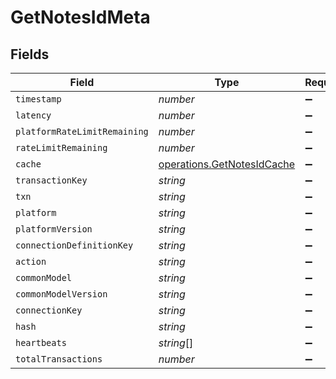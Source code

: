 # GetNotesIdMeta


## Fields

| Field                                                                    | Type                                                                     | Required                                                                 | Description                                                              |
| ------------------------------------------------------------------------ | ------------------------------------------------------------------------ | ------------------------------------------------------------------------ | ------------------------------------------------------------------------ |
| `timestamp`                                                              | *number*                                                                 | :heavy_minus_sign:                                                       | N/A                                                                      |
| `latency`                                                                | *number*                                                                 | :heavy_minus_sign:                                                       | N/A                                                                      |
| `platformRateLimitRemaining`                                             | *number*                                                                 | :heavy_minus_sign:                                                       | N/A                                                                      |
| `rateLimitRemaining`                                                     | *number*                                                                 | :heavy_minus_sign:                                                       | N/A                                                                      |
| `cache`                                                                  | [operations.GetNotesIdCache](../../models/operations/getnotesidcache.md) | :heavy_minus_sign:                                                       | N/A                                                                      |
| `transactionKey`                                                         | *string*                                                                 | :heavy_minus_sign:                                                       | N/A                                                                      |
| `txn`                                                                    | *string*                                                                 | :heavy_minus_sign:                                                       | N/A                                                                      |
| `platform`                                                               | *string*                                                                 | :heavy_minus_sign:                                                       | N/A                                                                      |
| `platformVersion`                                                        | *string*                                                                 | :heavy_minus_sign:                                                       | N/A                                                                      |
| `connectionDefinitionKey`                                                | *string*                                                                 | :heavy_minus_sign:                                                       | N/A                                                                      |
| `action`                                                                 | *string*                                                                 | :heavy_minus_sign:                                                       | N/A                                                                      |
| `commonModel`                                                            | *string*                                                                 | :heavy_minus_sign:                                                       | N/A                                                                      |
| `commonModelVersion`                                                     | *string*                                                                 | :heavy_minus_sign:                                                       | N/A                                                                      |
| `connectionKey`                                                          | *string*                                                                 | :heavy_minus_sign:                                                       | N/A                                                                      |
| `hash`                                                                   | *string*                                                                 | :heavy_minus_sign:                                                       | N/A                                                                      |
| `heartbeats`                                                             | *string*[]                                                               | :heavy_minus_sign:                                                       | N/A                                                                      |
| `totalTransactions`                                                      | *number*                                                                 | :heavy_minus_sign:                                                       | N/A                                                                      |